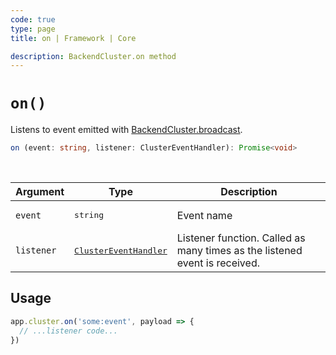 ```yaml
---
code: true
type: page
title: on | Framework | Core

description: BackendCluster.on method
---
```


# `on()`

<SinceBadge version="2.9.0" />

Listens to event emitted with [BackendCluster.broadcast](/core/2/framework/classes/backend-cluster/broadcast).

```ts
on (event: string, listener: ClusterEventHandler): Promise<void>
```

<br/>

| Argument | Type                  | Description                   |
|----------|-----------------------|-------------------------------|
| `event` | <pre>string</pre> | Event name |
| `listener` | <pre>[ClusterEventHandler](/core/2/framework/types/event-handler)</pre> | Listener function. Called as many times as the listened event is received. |

## Usage

```js
app.cluster.on('some:event', payload => {
  // ...listener code...
})
```
